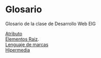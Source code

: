 # Glosario
Glosario de la clase de Desarrollo Web EIG

[Atributo](Atributo.md)<br>
[Elementos Raiz](Elementosraiz.md).<br>
[Lenguaje de marcas](lenguajedemarcas.md)<br>
[Hipermedia](Hipermedia.md)
